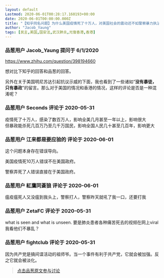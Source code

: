 ```yaml
---
layout: default
Lastmod: 2020-06-01T00:28:17.160193+00:00
date: 2020-06-01T00:00:00.000Z
title: "【知乎同名问题】为什么美国疫情死了十万人，对美国社会的震动还不如警察暴力执法整死一名黑人大？"
author: "Jacob_Yaung"
tags: [民主,美国,国安法,武汉肺炎,光復香港,香港]
---
```



### 品葱用户 **Jacob_Yaung** 提问于 6/1/2020
    
https://www.zhihu.com/question/398194660  
  
想对比下知乎的回答和品葱的回答。  
  
另外在关于美国明尼苏达引起抗议示威的下面，我也看到了一些诸如“**没有暴徒，只有暴政**”的留言。那么对于美国的情况和香港的情况，这样的评论是否是一种混淆呢？
    
                

### 品葱用户 **Seconds** 评论于 2020-05-31
        
疫情死了十万人，感染了数百万人，影响全美几月甚至一年以上，影响很大  
但暴政能杀死几百万乃至几千万国民，影响全国人民几十甚至几百年，影响更大
        
                

### 品葱用户 **江来都是要应验的** 评论于 2020-06-01
        
这个问题本身存在错误导向。  
  
美国疫情死10万人错误不在美国政府。  
  
警察弄死了人错误直接在于美国政府。
        
                

### 品葱用户 **紅鷹同蒼狼** 评论于 2020-06-01
        
瘟疫瘟死人又没瘟到我头上，警察打人，警察昨天就吼了我一口，还要打我
        
                

### 品葱用户 **ZetaFC** 评论于 2020-05-31
        
what is seen and what is unseen. 要是肺炎患者各种痛苦死去的视频在网上viral我看他们不暴乱？
        
                

### 品葱用户 **fightclub** 评论于 2020-05-31
        
因为共产党是搞间谍活动的祖师爷。当一个事件有利于共产党，它就会被加强。反之它就会被淡化。
        
                





> [点击品葱原文参与讨论](https://pincong.rocks/question/26473)

